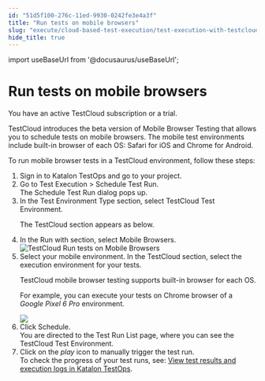 ```yaml
---
id: "51d5f100-276c-11ed-9930-0242fe3e4a3f"
title: "Run tests on mobile browsers"
slug: "execute/cloud-based-test-execution/test-execution-with-testcloud/run-tests-on-mobile-browsers"
hide_title: true
---
```

import useBaseUrl from '@docusaurus/useBaseUrl';


# <a id="task-1406" class="anchor_top_offset"/><a id="ariaid-title1" class="anchor_top_offset"/>Run tests on mobile browsers

<div xmlns="http://www.w3.org/1999/xhtml" className="section prereq p">You have an active <span className="ph uicontrol">TestCloud</span> subscription or a trial.</div>
<section xmlns="http://www.w3.org/1999/xhtml" className="section context"><p className="p"><span className="ph uicontrol">TestCloud</span> introduces the beta version of Mobile Browser Testing that allows you to schedule tests on mobile browsers. The mobile test environments include built-in browser of each OS: Safari for iOS and Chrome for Android.</p><p className="p">To run mobile browser tests in a <span className="ph uicontrol">TestCloud</span> environment, follow these steps:</p></section> 
<ol xmlns="http://www.w3.org/1999/xhtml" className="ol steps"><li className="li step stepexpand"><span className="ph cmd">Sign in to <span className="ph">Katalon TestOps</span> and go to your project.</span></li><li className="li step stepexpand"><span className="ph cmd">Go to <span className="ph uicontrol">Test Execution</span> &gt; <span className="ph uicontrol">Schedule Test Run</span>.</span><div className="itemgroup stepresult">The <span className="ph uicontrol">Schedule Test Run</span> dialog pops up.</div></li><li className="li step stepexpand"><span className="ph cmd">In the <span className="ph uicontrol">Test Environment Type</span> section, select <span className="ph uicontrol">TestCloud Test Environment</span>.</span><div className="itemgroup stepresult"><p className="p">The <span className="ph uicontrol">TestCloud</span> section appears as below.</p></div></li><li className="li step stepexpand"><span className="ph cmd">In the <span className="ph uicontrol">Run with</span> section, select <span className="ph uicontrol">Mobile Browsers</span>.</span><div className="itemgroup stepxmp"><img className="image" width={700} src={useBaseUrl("/d32a8190-2ce3-11ed-9930-0242fe3e4a3f.png")} alt="TestCloud Run tests on Mobile Browsers" /></div></li><li className="li step stepexpand"><span className="ph cmd">Select your mobile environment. In the <span className="ph uicontrol">TestCloud</span> section, select the execution environment for your tests.</span><div className="itemgroup info"><p className="p">TestCloud mobile browser testing supports built-in browser for each OS.</p></div><div className="itemgroup stepxmp"><p className="p">For example, you can execute your tests on Chrome browser of a <em className="ph i">Google Pixel 6 Pro</em> environment.</p><img className="image" width={700} src={useBaseUrl("/d3209680-2ce3-11ed-9930-0242fe3e4a3f.png")} /></div></li><li className="li step stepexpand"><span className="ph cmd">Click <span className="ph uicontrol">Schedule</span>.</span><div className="itemgroup stepresult">You are directed to the <span className="ph uicontrol">Test Run List</span> page, where you can see the TestCloud Test Environment.</div></li><li className="li step stepexpand"><span className="ph cmd">Click on the <em className="ph i">play</em> icon to manually trigger the test run.</span><div className="itemgroup info">To check the progress of your test runs, see: <a className="xref" href="/docs/analyze/reports/view-test-reports/view-test-reports-in-katalon-testops/view-test-results-and-execution-logs-in-katalon-testops">View test results and execution logs in <span className="ph">Katalon TestOps</span></a>.</div></li></ol> 
